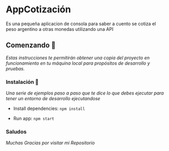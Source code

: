 # AppCotización 

Es una pequeña aplicacion de consola para saber a cuento se cotiza el peso argentino a otras monedas utilizando una API

## Comenzando 🚀

_Estas instrucciones te permitirán obtener una copia del proyecto en funcionamiento en tu máquina local para propósitos de desarrollo y pruebas._

### Instalación 🔧

_Una serie de ejemplos paso a paso que te dice lo que debes ejecutar para tener un entorno de desarrollo ejecutandose_

*  Install dependencies: ```npm install```

*  Run app: ```npm start```

### Saludos

_Muchas Gracias por visitar mi Repositorio_
